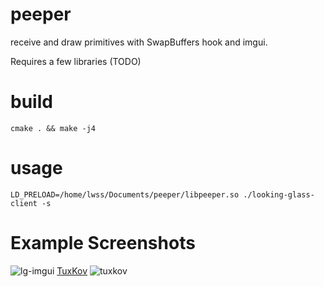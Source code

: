 # peeper
receive and draw primitives with SwapBuffers hook and imgui.

Requires a few libraries (TODO)

# build
`cmake . && make -j4`

# usage
`LD_PRELOAD=/home/lwss/Documents/peeper/libpeeper.so ./looking-glass-client -s`

# Example Screenshots
![lg-imgui](https://i.imgur.com/bVX5Kkc.png)
[TuxKov](https://github.com/Qemu-Gang/Escape-from-TuxKov)
![tuxkov](https://i.imgur.com/wE1MUCZ.png)
